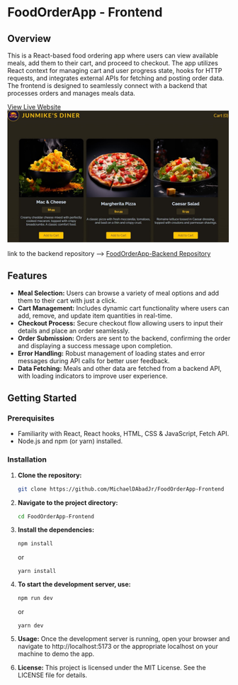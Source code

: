 # FoodOrderApp - Frontend

## Overview

This is a React-based food ordering app where users can view available meals, add them to their cart, and proceed to checkout. The app utilizes React context for managing cart and user progress state, hooks for HTTP requests, and integrates external APIs for fetching and posting order data. The frontend is designed to seamlessly connect with a backend that processes orders and manages meals data.

<a href="https://junmike-food-order.netlify.app/" target="_blank">View Live Website</a>
</br>
<img src="https://raw.githubusercontent.com/MichaelDAbadJr/assets/refs/heads/main/FoodOrder-Cover.jpg" width="500">

link to the backend repository -->
<a href="https://github.com/MichaelDAbadJr/FoodOrderApp-Backend/" target="_blank">FoodOrderApp-Backend Repository</a>

## Features

- **Meal Selection:** Users can browse a variety of meal options and add them to their cart with just a click.
- **Cart Management:** Includes dynamic cart functionality where users can add, remove, and update item quantities in real-time.
- **Checkout Process:** Secure checkout flow allowing users to input their details and place an order seamlessly.
- **Order Submission:** Orders are sent to the backend, confirming the order and displaying a success message upon completion.
- **Error Handling:** Robust management of loading states and error messages during API calls for better user feedback.
- **Data Fetching:**  Meals and other data are fetched from a backend API, with loading indicators to improve user experience.

## Getting Started

### Prerequisites

- Familiarity with React, React hooks, HTML, CSS & JavaScript, Fetch API.
- Node.js and npm (or yarn) installed.

### Installation

1. **Clone the repository:**

   ```sh
   git clone https://github.com/MichaelDAbadJr/FoodOrderApp-Frontend
   ```

2. **Navigate to the project directory:**

   ```sh
   cd FoodOrderApp-Frontend
   ```

3. **Install the dependencies:**

   ```sh
   npm install
   ```

   or

   ```
   yarn install
   ```

4. **To start the development server, use:**

   ```sh
   npm run dev
   ```

   or

   ```
   yarn dev
   ```

5. **Usage:**
   Once the development server is running, open your browser and navigate to http://localhost:5173 or the appropriate localhost on your machine to demo the app.

6. **License:**
   This project is licensed under the MIT License. See the LICENSE file for details.
